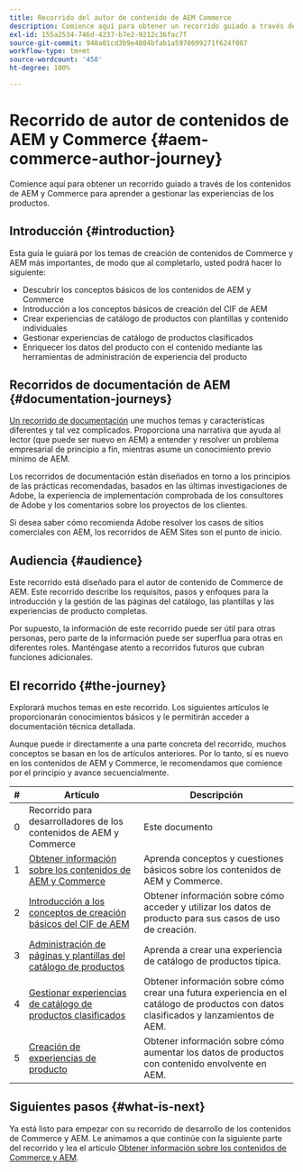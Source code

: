 ```yaml
---
title: Recorrido del autor de contenido de AEM Commerce
description: Comience aquí para obtener un recorrido guiado a través de la creación de AEM Commerce
exl-id: 155a2534-746d-4237-b7e2-9212c36fac7f
source-git-commit: 940a01cd3b9e4804bfab1a5970699271f624f087
workflow-type: tm+mt
source-wordcount: '458'
ht-degree: 100%

---
```


# Recorrido de autor de contenidos de AEM y Commerce {#aem-commerce-author-journey}

Comience aquí para obtener un recorrido guiado a través de los contenidos de AEM y Commerce para aprender a gestionar las experiencias de los productos.

## Introducción {#introduction}

Esta guía le guiará por los temas de creación de contenidos de Commerce y AEM más importantes, de modo que al completarlo, usted podrá hacer lo siguiente:

* Descubrir los conceptos básicos de los contenidos de AEM y Commerce
* Introducción a los conceptos básicos de creación del CIF de AEM
* Crear experiencias de catálogo de productos con plantillas y contenido individuales
* Gestionar experiencias de catálogo de productos clasificados
* Enriquecer los datos del producto con el contenido mediante las herramientas de administración de experiencia del producto

## Recorridos de documentación de AEM {#documentation-journeys}

[Un recorrido de documentación](/help/journey-documentation/documentation-journeys.md) une muchos temas y características diferentes y tal vez complicados. Proporciona una narrativa que ayuda al lector (que puede ser nuevo en AEM) a entender y resolver un problema empresarial de principio a fin, mientras asume un conocimiento previo mínimo de AEM.

Los recorridos de documentación están diseñados en torno a los principios de las prácticas recomendadas, basados en las últimas investigaciones de Adobe, la experiencia de implementación comprobada de los consultores de Adobe y los comentarios sobre los proyectos de los clientes.

Si desea saber cómo recomienda Adobe resolver los casos de sitios comerciales con AEM, los recorridos de AEM Sites son el punto de inicio.

## Audiencia {#audience}

Este recorrido está diseñado para el autor de contenido de Commerce de AEM. Este recorrido describe los requisitos, pasos y enfoques para la introducción y la gestión de las páginas del catálogo, las plantillas y las experiencias de producto completas.

Por supuesto, la información de este recorrido puede ser útil para otras personas, pero parte de la información puede ser superflua para otras en diferentes roles. Manténgase atento a recorridos futuros que cubran funciones adicionales.

## El recorrido {#the-journey}

Explorará muchos temas en este recorrido. Los siguientes artículos le proporcionarán conocimientos básicos y le permitirán acceder a documentación técnica detallada.

Aunque puede ir directamente a una parte concreta del recorrido, muchos conceptos se basan en los de artículos anteriores. Por lo tanto, si es nuevo en los contenidos de AEM y Commerce, le recomendamos que comience por el principio y avance secuencialmente.

| # | Artículo | Descripción |
|---|---|---|
| 0 | Recorrido para desarrolladores de los contenidos de AEM y Commerce | Este documento |
| 1 | [Obtener información sobre los contenidos de AEM y Commerce](/help/commerce-cloud/introduction.md) | Aprenda conceptos y cuestiones básicos sobre los contenidos de AEM y Commerce. |
| 2 | [Introducción a los conceptos de creación básicos del CIF de AEM](getting-started.md) | Obtener información sobre cómo acceder y utilizar los datos de producto para sus casos de uso de creación. |
| 3 | [Administración de páginas y plantillas del catálogo de productos](catalog-templates.md) | Aprenda a crear una experiencia de catálogo de productos típica. |
| 4 | [Gestionar experiencias de catálogo de productos clasificados](staged-catalog.md) | Obtener información sobre cómo crear una futura experiencia en el catálogo de productos con datos clasificados y lanzamientos de AEM. |
| 5 | [Creación de experiencias de producto](product-experience-management.md) | Obtener información sobre cómo aumentar los datos de productos con contenido envolvente en AEM. |

## Siguientes pasos {#what-is-next}

Ya está listo para empezar con su recorrido de desarrollo de los contenidos de Commerce y AEM. Le animamos a que continúe con la siguiente parte del recorrido y lea el artículo [Obtener información sobre los contenidos de Commerce y AEM](/help/commerce-cloud/introduction.md).
